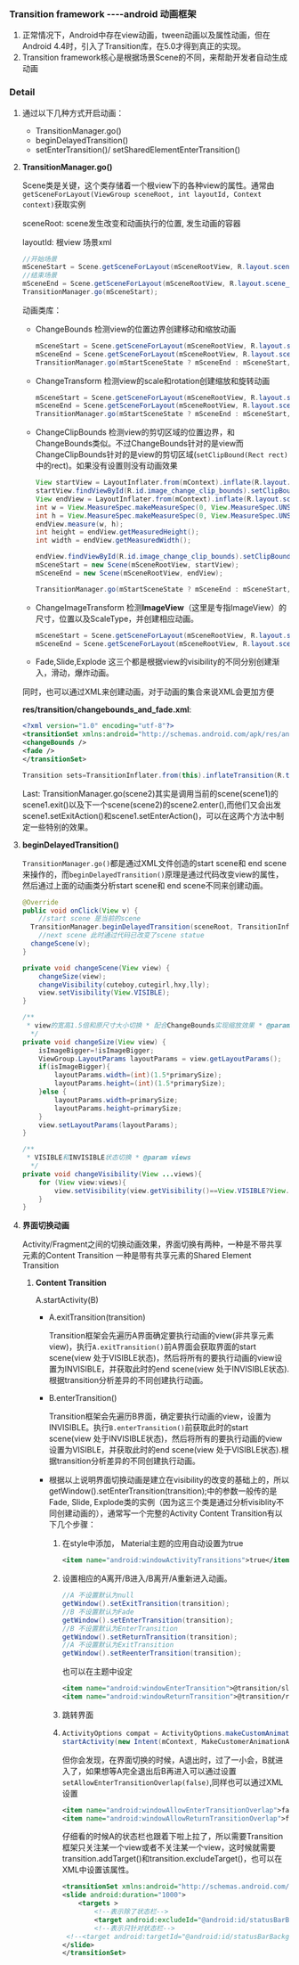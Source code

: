 ### Transition framework ----android 动画框架

1. 正常情况下，Android中存在view动画，tween动画以及属性动画，但在Android 4.4时，引入了Transition库，在5.0才得到真正的实现。
2. Transition framework核心是根据场景Scene的不同，来帮助开发者自动生成动画



### Detail

1. 通过以下几种方式开启动画：

   * TransitionManager.go()
   * beginDelayedTransition()
   * setEnterTransition()/ setSharedElementEnterTransition()

2. **TransitionManager.go()**

   Scene类是关键，这个类存储着一个根view下的各种view的属性。通常由`getSceneForLayout(ViewGroup sceneRoot, int layoutId, Context context)`获取实例

   sceneRoot: scene发生改变和动画执行的位置, 发生动画的容器

   layoutId: 根view 场景xml

   ```java
   //开始场景
   mSceneStart = Scene.getSceneForLayout(mSceneRootView, R.layout.scene_change_bounds_start, mContext);
   //结束场景
   mSceneEnd = Scene.getSceneForLayout(mSceneRootView, R.layout.scene_change_bounds_end, mContext);
   TransitionManager.go(mSceneStart);
   ```

   动画类库：

   * ChangeBounds
      检测view的位置边界创建移动和缩放动画

     ```java
     mSceneStart = Scene.getSceneForLayout(mSceneRootView, R.layout.scene_change_bounds_start, mContext);
     mSceneEnd = Scene.getSceneForLayout(mSceneRootView, R.layout.scene_change_bounds_end, mContext);
     TransitionManager.go(mStartSceneState ? mSceneEnd : mSceneStart, new ChangeBounds());
     ```

   * ChangeTransform
      检测view的scale和rotation创建缩放和旋转动画

     ```java
     mSceneStart = Scene.getSceneForLayout(mSceneRootView, R.layout.scene_change_transform_start, mContext);
     mSceneEnd = Scene.getSceneForLayout(mSceneRootView, R.layout.scene_change_transform_end, mContext);
     TransitionManager.go(mStartSceneState ? mSceneEnd : mSceneStart, new ChangeTransform());
     ```


   * ChangeClipBounds
      检测view的剪切区域的位置边界，和ChangeBounds类似。不过ChangeBounds针对的是view而ChangeClipBounds针对的是view的剪切区域(`setClipBound(Rect rect)` 中的rect)。如果没有设置则没有动画效果

     ```java
     View startView = LayoutInflater.from(mContext).inflate(R.layout.scene_change_clip_bounds_start, mSceneRootView, false);
     startView.findViewById(R.id.image_change_clip_bounds).setClipBounds(new Rect(0, 0, 300, 300));
     View endView = LayoutInflater.from(mContext).inflate(R.layout.scene_change_clip_bounds_end, mSceneRootView, false);
     int w = View.MeasureSpec.makeMeasureSpec(0, View.MeasureSpec.UNSPECIFIED);
     int h = View.MeasureSpec.makeMeasureSpec(0, View.MeasureSpec.UNSPECIFIED);
     endView.measure(w, h);
     int height = endView.getMeasuredHeight();
     int width = endView.getMeasuredWidth();
     
     endView.findViewById(R.id.image_change_clip_bounds).setClipBounds(new Rect(0, 0, width, height));
     mSceneStart = new Scene(mSceneRootView, startView);
     mSceneEnd = new Scene(mSceneRootView, endView);
     
     TransitionManager.go(mStartSceneState ? mSceneEnd : mSceneStart, new ChangeClipBounds());
     ```

   * ChangeImageTransform
      检测**ImageView**（这里是专指ImageView）的尺寸，位置以及ScaleType，并创建相应动画。

     ```java
     mSceneStart = Scene.getSceneForLayout(mSceneRootView, R.layout.scene_change_image_transform_start, mContext);
     mSceneEnd = Scene.getSceneForLayout(mSceneRootView, R.layout.scene_change_image_transform_end, mContext);
     ```

   * Fade,Slide,Explode
      这三个都是根据view的visibility的不同分别创建渐入，滑动，爆炸动画。

   同时，也可以通过XML来创建动画，对于动画的集合来说XML会更加方便

   **res/transition/changebounds_and_fade.xml**:

   ```xml
   <?xml version="1.0" encoding="utf-8"?>
   <transitionSet xmlns:android="http://schemas.android.com/apk/res/android">
   <changeBounds />
   <fade />
   </transitionSet>
   ```

   ```java
   Transition sets=TransitionInflater.from(this).inflateTransition(R.transition.changebounds_and_fade);
   ```

   Last: TransitionManager.go(scene2)其实是调用当前的scene(scene1)的scene1.exit()以及下一个scene(scene2)的scene2.enter(),而他们又会出发scene1.setExitAction()和scene1.setEnterAction()，可以在这两个方法中制定一些特别的效果。

3. **beginDelayedTransition()**

   `TransitionManager.go()`都是通过XML文件创造的start scene和 end scene来操作的，而`beginDelayedTransition()`原理是通过代码改变view的属性，然后通过上面的动画类分析start scene和 end scene不同来创建动画。

   ```java
   @Override
   public void onClick(View v) {
       //start scene 是当前的scene
     TransitionManager.beginDelayedTransition(sceneRoot, TransitionInflater.from(this).inflateTransition(R.transition.explode_and_changebounds));
       //next scene 此时通过代码已改变了scene statue
     changeScene(v);
   }
   
   private void changeScene(View view) {
       changeSize(view);
       changeVisibility(cuteboy,cutegirl,hxy,lly);
       view.setVisibility(View.VISIBLE);
   }
   
   /**
    * view的宽高1.5倍和原尺寸大小切换 * 配合ChangeBounds实现缩放效果 * @param view
     */
   private void changeSize(View view) {
       isImageBigger=!isImageBigger;
       ViewGroup.LayoutParams layoutParams = view.getLayoutParams();
       if(isImageBigger){
           layoutParams.width=(int)(1.5*primarySize);
           layoutParams.height=(int)(1.5*primarySize);
       }else {
           layoutParams.width=primarySize;
           layoutParams.height=primarySize;
       }
       view.setLayoutParams(layoutParams);
   }
   
   /**
    * VISIBLE和INVISIBLE状态切换 * @param views
     */
   private void changeVisibility(View ...views){
       for (View view:views){
           view.setVisibility(view.getVisibility()==View.VISIBLE?View.INVISIBLE:View.VISIBLE);
       }
   }
   
   ```

4. **界面切换动画**

   Activity/Fragment之间的切换动画效果，界面切换有两种，一种是不带共享元素的Content Transition 一种是带有共享元素的Shared Element Transition

   1. **Content Transition**

      A.startActivity(B)

      - A.exitTransition(transition)

        Transition框架会先遍历A界面确定要执行动画的view(非共享元素view)，执行`A.exitTransition()`前A界面会获取界面的start scene(view 处于VISIBLE状态)，然后将所有的要执行动画的view设置为INVISIBLE，并获取此时的end scene(view 处于INVISIBLE状态).根据transition分析差异的不同创建执行动画。

      - B.enterTransition()

        Transition框架会先遍历B界面，确定要执行动画的view，设置为INVISIBLE。执行`B.enterTransition()`前获取此时的start scene(view 处于INVISIBLE状态)，然后将所有的要执行动画的view设置为VISIBLE，并获取此时的end scene(view 处于VISIBLE状态).根据transition分析差异的不同创建执行动画。

      - 根据以上说明界面切换动画是建立在visibility的改变的基础上的，所以getWindow().setEnterTransition(transition);中的参数一般传的是Fade, Slide, Explode类的实例（因为这三个类是通过分析visiblity不同创建动画的），通常写一个完整的Activity Content Transition有以下几个步骤：

        1. 在style中添加， Material主题的应用自动设置为true

           ```xml
           <item name="android:windowActivityTransitions">true</item>
           ```

        2. 设置相应的A离开/B进入/B离开/A重新进入动画。

           ```java
           //A 不设置默认为null
           getWindow().setExitTransition(transition);
           //B 不设置默认为Fade
           getWindow().setEnterTransition(transition);
           //B 不设置默认为EnterTransition
           getWindow().setReturnTransition(transition);
           //A 不设置默认为ExitTransition
           getWindow().setReenterTransition(transition);
           
           ```

           也可以在主题中设定

           ``` xml
           <item name="android:windowEnterTransition">@transition/slide_and_fade</item>
           <item name="android:windowReturnTransition">@transition/return_slide</item>
           
           ```

        3. 跳转界面

        4. ```java
           ActivityOptions compat = ActivityOptions.makeCustomAnimation(mContext, R.anim.top_in, R.anim.bottom_out);
           startActivity(new Intent(mContext, MakeCustomerAnimationActivity.class), compat.toBundle());
           ```

           但你会发现，在界面切换的时候，A退出时，过了一小会，B就进入了，如果想等A完全退出后B再进入可以通过设置`setAllowEnterTransitionOverlap(false)`,同样也可以通过XML设置

           ``` xml
           <item name="android:windowAllowEnterTransitionOverlap">false</item>
           <item name="android:windowAllowReturnTransitionOverlap">false</item>
           ```

           仔细看的时候A的状态栏也跟着下啦上拉了，所以需要Transition框架只关注某一个view或者不关注某一个view，这时候就需要transition.addTarget()和transition.excludeTarget()，也可以在XML中设置该属性。

           ```xml
           <transitionSet xmlns:android="http://schemas.android.com/apk/res/android">
           <slide android:duration="1000">
               <targets >
                   <!--表示除了状态栏-->
                   <target android:excludeId="@android:id/statusBarBackground"/>
                   <!--表示只针对状态栏-->
            <!--<target android:targetId="@android:id/statusBarBackground"/>-->  </targets>
           </slide>
           </transitionSet>
           ```

